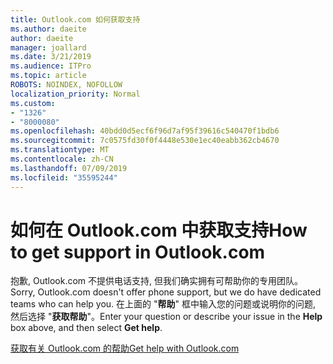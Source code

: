 ```yaml
---
title: Outlook.com 如何获取支持
ms.author: daeite
author: daeite
manager: joallard
ms.date: 3/21/2019
ms.audience: ITPro
ms.topic: article
ROBOTS: NOINDEX, NOFOLLOW
localization_priority: Normal
ms.custom:
- "1326"
- "8000080"
ms.openlocfilehash: 40bdd0d5ecf6f96d7af95f39616c540470f1bdb6
ms.sourcegitcommit: 7c0575fd30f0f4448e530e1ec40eabb362cb4670
ms.translationtype: MT
ms.contentlocale: zh-CN
ms.lasthandoff: 07/09/2019
ms.locfileid: "35595244"
---
```

# <a name="how-to-get-support-in-outlookcom"></a><span data-ttu-id="48b57-102">如何在 Outlook.com 中获取支持</span><span class="sxs-lookup"><span data-stu-id="48b57-102">How to get support in Outlook.com</span></span>

<span data-ttu-id="48b57-103">抱歉, Outlook.com 不提供电话支持, 但我们确实拥有可帮助你的专用团队。</span><span class="sxs-lookup"><span data-stu-id="48b57-103">Sorry, Outlook.com doesn't offer phone support, but we do have dedicated teams who can help you.</span></span>
<span data-ttu-id="48b57-104">在上面的 "**帮助**" 框中输入您的问题或说明你的问题, 然后选择 "**获取帮助**"。</span><span class="sxs-lookup"><span data-stu-id="48b57-104">Enter your question or describe your issue in the **Help** box above, and then select **Get help**.</span></span>

[<span data-ttu-id="48b57-105">获取有关 Outlook.com 的帮助</span><span class="sxs-lookup"><span data-stu-id="48b57-105">Get help with Outlook.com</span></span>](https://support.office.com/article/40676ad0-c831-45ac-a023-5be633be798d?wt.mc_id=Office_Outlook_com_Alchemy)
